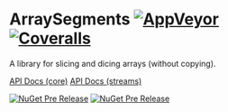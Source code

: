 # ArraySegments [![AppVeyor](https://img.shields.io/appveyor/ci/StephenCleary/ArraySegments.svg?style=plastic)](https://ci.appveyor.com/project/StephenCleary/ArraySegments) [![Coveralls](https://img.shields.io/coveralls/StephenCleary/ArraySegments.svg?style=plastic)](https://coveralls.io/r/StephenCleary/ArraySegments)

A library for slicing and dicing arrays (without copying).

[API Docs (core)](http://dotnetapis.com/pkg/Nito.ArraySegments/2.0-alpha-1)
[API Docs (streams)](http://dotnetapis.com/pkg/Nito.ArraySegments.Streams)

[![NuGet Pre Release](https://img.shields.io/nuget/vpre/Nito.ArraySegments.svg?style=plastic)](https://www.nuget.org/packages/Nito.ArraySegments/)
[![NuGet Pre Release](https://img.shields.io/nuget/vpre/Nito.ArraySegments.Streams.svg?style=plastic)](https://www.nuget.org/packages/Nito.ArraySegments.Streams/)
